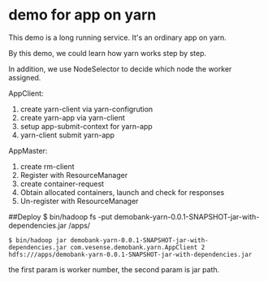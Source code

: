 # demo for app on yarn
This demo is a long running service. It's an ordinary app on yarn.

By this demo, we could learn how yarn works step by step.

In addition, we use NodeSelector to decide which node the worker assigned.

AppClient:

1. create yarn-client via yarn-configrution
2. create yarn-app via yarn-client
3. setup app-submit-context for yarn-app
4. yarn-client submit yarn-app

AppMaster:

1. create rm-client
2. Register with ResourceManager
3. create container-request
4. Obtain allocated containers, launch and check for responses
5. Un-register with ResourceManager

##Deploy
	$ bin/hadoop fs -put demobank-yarn-0.0.1-SNAPSHOT-jar-with-dependencies.jar /apps/

	$ bin/hadoop jar demobank-yarn-0.0.1-SNAPSHOT-jar-with-dependencies.jar com.vesense.demobank.yarn.AppClient 2 hdfs:///apps/demobank-yarn-0.0.1-SNAPSHOT-jar-with-dependencies.jar

the first param is worker number, the second param is jar path.


	

